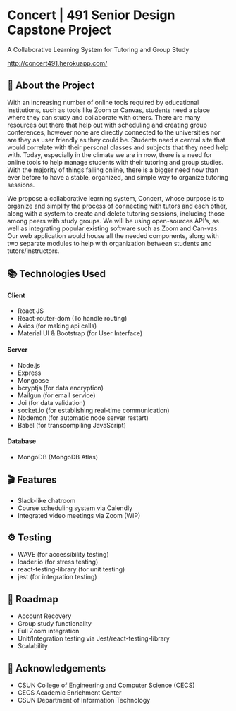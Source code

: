 # **Concert | 491 Senior Design Capstone Project**
A Collaborative Learning System for Tutoring and Group Study

http://concert491.herokuapp.com/

## :star2: About the Project
With an increasing number of online tools required by educational institutions, such as tools like Zoom or Canvas, students need a place where they can study and collaborate with others. There are many resources out there that help out with scheduling and creating group conferences, however none are directly connected to the universities nor are they as user friendly as they could be. Students need a central site that would correlate with their personal classes and subjects that they need help with. Today, especially in the climate we are in now, there is a need for online tools to help manage students with their tutoring and group studies. With the majority of things falling online, there is a bigger need now than ever before to have a stable, organized, and simple way to organize tutoring sessions.

We propose a collaborative learning system, Concert, whose purpose is to organize and simplify the process of connecting with tutors and each other, along with a system to create and delete tutoring sessions, including those among peers with study groups. We will be using open-sources API’s, as well as integrating popular existing software such as Zoom and Can-vas. Our web application would house all the needed components, along with two separate modules to help with organization between students and tutors/instructors.

## 📚 Technologies Used
#### Client
- React JS
- React-router-dom (To handle routing)
- Axios (for making api calls)
- Material UI & Bootstrap (for User Interface)

#### Server
- Node.js
- Express
- Mongoose
- bcryptjs (for data encryption)
- Mailgun (for email service)
- Joi (for data validation)
- socket.io (for establishing real-time communication)
- Nodemon (for automatic node server restart)
- Babel (for transcompiling JavaScript)

#### Database
- MongoDB (MongoDB Atlas)

## 🎬 Features
- Slack-like chatroom
- Course scheduling system via Calendly
- Integrated video meetings via Zoom (WIP)

## ⚙️ Testing
- WAVE (for accessibility testing)
- loader.io (for stress testing)
- react-testing-library (for unit testing)
- jest (for integration testing)

## 🧭 Roadmap
- Account Recovery
- Group study functionality
- Full Zoom integration
- Unit/Integration testing via Jest/react-testing-library
- Scalability

## 💎 Acknowledgements
- CSUN College of Engineering and Computer Science (CECS)
- CECS Academic Enrichment Center
- CSUN Department of Information Technology
